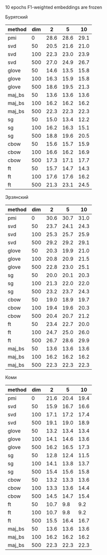 10 epochs
F1-weighted
embeddings are frozen

Бурятский

|method|dim|  2 |  5 | 10 |
|------|---|----|----|----|
|  pmi | 0 |28.6|28.6|29.1|
|  svd | 50|20.5|21.6|21.0|
|  svd |100|22.3|23.0|23.9|
|  svd |500|27.0|24.9|26.7|
| glove| 50|14.6|13.5|15.8|
| glove|100|16.3|15.9|15.8|
| glove|500|18.6|19.5|21.3|
|maj_bs| 50|13.6|13.6|13.6|
|maj_bs|100|16.2|16.2|16.2|
|maj_bs|500|22.3|22.3|22.3|
|  sg  | 50|15.0|13.4|12.2|
|  sg  |100|16.2|16.3|15.1|
|  sg  |500|18.8|19.6|20.5|
| cbow | 50|15.6|15.7|15.9|
| cbow |100|16.6|16.2|16.9|
| cbow |500|17.3|17.1|17.7|
|  ft  | 50|15.7|14.7|14.3|
|  ft  |100|17.6|17.6|16.2|
|  ft  |500|21.3|23.1|24.5|


Эрзянский

|method|dim|  2 |  5 | 10 |
|------|---|----|----|----|
|  pmi | 0 |30.6|30.7|31.0|
|  svd | 50|23.7|24.1|24.3|
|  svd |100|25.3|25.7|25.9|
|  svd |500|29.2|29.2|29.1|
| glove| 50|20.3|19.9|21.0|
| glove|100|20.8|20.9|21.5|
| glove|500|22.8|23.0|25.1|
|  sg  | 50|20.0|20.1|20.3|
|  sg  |100|21.3|22.0|22.0|
|  sg  |500|23.2|23.7|24.3|
| cbow | 50|19.0|18.9|19.7|
| cbow |100|19.4|19.6|20.3|
| cbow |500|20.4|20.7|21.2|
|  ft  | 50|23.4|22.7|20.0|
|  ft  |100|24.7|25.0|26.0|
|  ft  |500|26.7|28.6|29.9|
|maj_bs| 50|13.6|13.6|13.6|
|maj_bs|100|16.2|16.2|16.2|
|maj_bs|500|22.3|22.3|22.3|


Коми

|method|dim|  2 |  5 | 10 |
|------|---|----|----|----|
|  pmi | 0 |21.6|20.4|19.4|
|  svd | 50|15.9|16.7|16.6|
|  svd |100|17.1|17.2|17.4|
|  svd |500|19.1|19.0|18.9|
| glove| 50|13.2|13.4|13.4|
| glove|100|14.1|14.6|13.6|
| glove|500|16.2|16.5|17.3|
|  sg  | 50|12.8|12.4|11.5|
|  sg  |100|14.1|13.8|13.7|
|  sg  |500|15.4|15.6|15.8|
| cbow | 50|13.2|13.3|13.6|
| cbow |100|13.3|13.6|14.4|
| cbow |500|14.5|14.7|15.4|
|  ft  | 50|10.7|9.8 |9.2 |
|  ft  |100|10.7|9.8 |9.2 |
|  ft  |500|15.5|16.4|16.7|
|maj_bs| 50|13.6|13.6|13.6|
|maj_bs|100|16.2|16.2|16.2|
|maj_bs|500|22.3|22.3|22.3|
